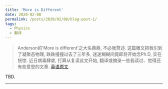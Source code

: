 ```yaml
---
title: 'More is Different'
date: 2020-02-08
permalink: /posts/2020/02/08/blog-post-1/
tags:
  - Physics
  - 翻译
---
```


 > Anderson的'More is different'之大名鼎鼎, 不必我赘述. 这篇檄文把我引到了凝聚态物理, 跌跌撞撞过去了三年多, 迷迷糊糊间竟即将开始念Ph.D, 实在恍惚. 近日病毒肆虐, 打算从复读此文开始, 翻译或摘录一些我读过、觉得还有些意思的文章. [英语原文](https://science.sciencemag.org/content/177/4047/393).


TBD.

------